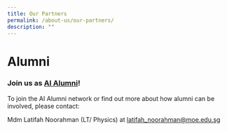 ```yaml
---
title: Our Partners
permalink: /about-us/our-partners/
description: ""
---
```

# Alumni


### Join us as [AI Alumni](/partnerships/alumni/)!


To join the AI Alumni network or find out more about how alumni can be involved, please contact:

  

Mdm Latifah Noorahman (LT/ Physics) at [latifah\_noorahman@moe.edu.sg](mailto:latifah_noorahman@moe.edu.sg)